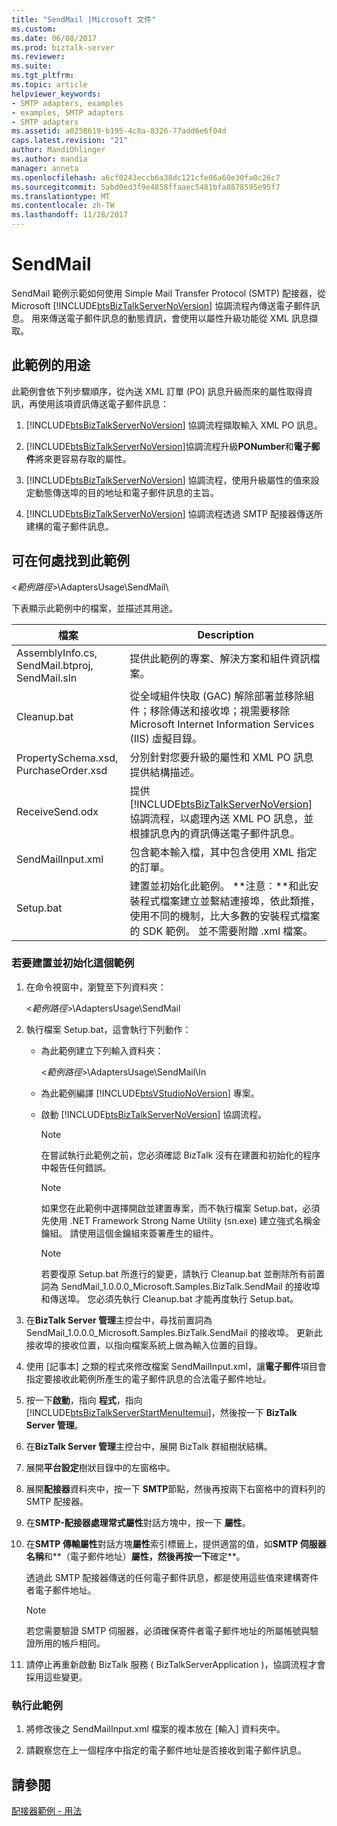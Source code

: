 ```yaml
---
title: "SendMail |Microsoft 文件"
ms.custom: 
ms.date: 06/08/2017
ms.prod: biztalk-server
ms.reviewer: 
ms.suite: 
ms.tgt_pltfrm: 
ms.topic: article
helpviewer_keywords:
- SMTP adapters, examples
- examples, SMTP adapters
- SMTP adapters
ms.assetid: a0258619-b195-4c8a-8326-77add6e6f04d
caps.latest.revision: "21"
author: MandiOhlinger
ms.author: mandia
manager: anneta
ms.openlocfilehash: a6cf0243eccb6a38dc121cfe06a60e30fa0c26c7
ms.sourcegitcommit: 5abd0ed3f9e4858ffaaec5481bfa8878595e95f7
ms.translationtype: MT
ms.contentlocale: zh-TW
ms.lasthandoff: 11/28/2017
---
```

# <a name="sendmail"></a>SendMail
SendMail 範例示範如何使用 Simple Mail Transfer Protocol (SMTP) 配接器，從 Microsoft [!INCLUDE[btsBizTalkServerNoVersion](../includes/btsbiztalkservernoversion-md.md)] 協調流程內傳送電子郵件訊息。 用來傳送電子郵件訊息的動態資訊，會使用以屬性升級功能從 XML 訊息擷取。  
  
## <a name="what-this-sample-does"></a>此範例的用途  
 此範例會依下列步驟順序，從內送 XML 訂單 (PO) 訊息升級而來的屬性取得資訊，再使用該項資訊傳送電子郵件訊息：  
  
1.  [!INCLUDE[btsBizTalkServerNoVersion](../includes/btsbiztalkservernoversion-md.md)] 協調流程擷取輸入 XML PO 訊息。  
  
2.  [!INCLUDE[btsBizTalkServerNoVersion](../includes/btsbiztalkservernoversion-md.md)]協調流程升級**PONumber**和**電子郵件**將來更容易存取的屬性。  
  
3.  [!INCLUDE[btsBizTalkServerNoVersion](../includes/btsbiztalkservernoversion-md.md)] 協調流程，使用升級屬性的值來設定動態傳送埠的目的地址和電子郵件訊息的主旨。  
  
4.  [!INCLUDE[btsBizTalkServerNoVersion](../includes/btsbiztalkservernoversion-md.md)] 協調流程透過 SMTP 配接器傳送所建構的電子郵件訊息。  
  
## <a name="where-to-find-this-sample"></a>可在何處找到此範例  
 \<*範例路徑*\>\AdaptersUsage\SendMail\  
  
 下表顯示此範例中的檔案，並描述其用途。  
  
|檔案|Description|  
|---------------|-----------------|  
|AssemblyInfo.cs, SendMail.btproj, SendMail.sln|提供此範例的專案、解決方案和組件資訊檔案。|  
|Cleanup.bat|從全域組件快取 (GAC) 解除部署並移除組件；移除傳送和接收埠；視需要移除 Microsoft Internet Information Services (IIS) 虛擬目錄。|  
|PropertySchema.xsd, PurchaseOrder.xsd|分別針對您要升級的屬性和 XML PO 訊息提供結構描述。|  
|ReceiveSend.odx|提供 [!INCLUDE[btsBizTalkServerNoVersion](../includes/btsbiztalkservernoversion-md.md)] 協調流程，以處理內送 XML PO 訊息，並根據訊息內的資訊傳送電子郵件訊息。|  
|SendMailInput.xml|包含範本輸入檔，其中包含使用 XML 指定的訂單。|  
|Setup.bat|建置並初始化此範例。 **注意：**和此安裝程式檔案建立並繫結連接埠，依此類推，使用不同的機制，比大多數的安裝程式檔案的 SDK 範例。 並不需要附贈 .xml 檔案。|  
  
### <a name="to-build-and-initialize-this-sample"></a>若要建置並初始化這個範例  
  
1.  在命令視窗中，瀏覽至下列資料夾：  
  
     \<*範例路徑*\>\AdaptersUsage\SendMail  
  
2.  執行檔案 Setup.bat，這會執行下列動作：  
  
    -   為此範例建立下列輸入資料夾：  
  
         \<*範例路徑*\>\AdaptersUsage\SendMail\In  
  
    -   為此範例編譯 [!INCLUDE[btsVStudioNoVersion](../includes/btsvstudionoversion-md.md)] 專案。  
  
    -   啟動 [!INCLUDE[btsBizTalkServerNoVersion](../includes/btsbiztalkservernoversion-md.md)] 協調流程。  
  
        > [!NOTE]
        >  在嘗試執行此範例之前，您必須確認 BizTalk 沒有在建置和初始化的程序中報告任何錯誤。  
  
        > [!NOTE]
        >  如果您在此範例中選擇開啟並建置專案，而不執行檔案 Setup.bat，必須先使用 .NET Framework Strong Name Utility (sn.exe) 建立強式名稱金鑰組。 請使用這個金鑰組來簽署產生的組件。  
  
        > [!NOTE]
        >  若要復原 Setup.bat 所進行的變更，請執行 Cleanup.bat 並刪除所有前置詞為 SendMail_1.0.0.0_Microsoft.Samples.BizTalk.SendMail 的接收埠和傳送埠。 您必須先執行 Cleanup.bat 才能再度執行 Setup.bat。  
  
3.  在**BizTalk Server 管理**主控台中，尋找前置詞為 SendMail_1.0.0.0_Microsoft.Samples.BizTalk.SendMail 的接收埠。 更新此接收埠的接收位置，以指向檔案系統上做為輸入位置的目錄。  
  
4.  使用 [記事本] 之類的程式來修改檔案 SendMailInput.xml，讓**電子郵件**項目會指定要接收此範例所產生的電子郵件訊息的合法電子郵件地址。  
  
5.  按一下**啟動**，指向 **程式**，指向  [!INCLUDE[btsBizTalkServerStartMenuItemui](../includes/btsbiztalkserverstartmenuitemui-md.md)]，然後按一下  **BizTalk Server 管理**。  
  
6.  在**BizTalk Server 管理**主控台中，展開 BizTalk 群組樹狀結構。  
  
7.  展開**平台設定**樹狀目錄中的左窗格中。  
  
8.  展開**配接器**資料夾中，按一下  **SMTP**節點，然後再按兩下右窗格中的資料列的 SMTP 配接器。  
  
9. 在**SMTP-配接器處理常式屬性**對話方塊中，按一下 **屬性**。  
  
10. 在**SMTP 傳輸屬性**對話方塊**屬性**索引標籤上，提供適當的值，如**SMTP 伺服器名稱**和**（電子郵件地址）**屬性，然後再按一下**確定**。  
  
     透過此 SMTP 配接器傳送的任何電子郵件訊息，都是使用這些值來建構寄件者電子郵件地址。  
  
    > [!NOTE]
    >  若您需要驗證 SMTP 伺服器，必須確保寄件者電子郵件地址的所屬帳號與驗證所用的帳戶相同。  
  
11. 請停止再重新啟動 BizTalk 服務 ( BizTalkServerApplication )，協調流程才會採用這些變更。  
  
### <a name="to-run-this-sample"></a>執行此範例  
  
1.  將修改後之 SendMailInput.xml 檔案的複本放在 [輸入] 資料夾中。  
  
2.  請觀察您在上一個程序中指定的電子郵件地址是否接收到電子郵件訊息。  
  
## <a name="see-also"></a>請參閱  
 [配接器範例 - 用法](../core/adapter-samples-usage.md)